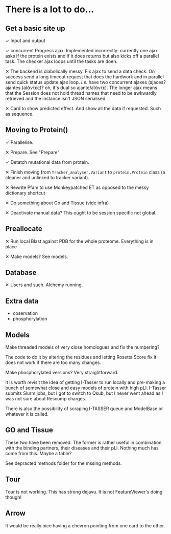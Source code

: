 # There is a lot to do...

## Get a basic site up
&#10003; Input and output

&#10003; concurrent Progress ajax. Implemented incorrectly: currently one ajax asks if the protein exists and if it does returns but also kicks off a parallel task. The checker ajax loops until the tasks are doen.

&#10005; The backend is diabolically messy. Fix ajax to send a data check. On success send a long timeout request that does the hardwork and in parallel send quick status update ajax loop. _I.e._ have two concurrent ajaxes (ajaces? ajantes (aἴᾰντες)? oh, it's dual so ajante/aἴᾰντε). The longer ajax means that the Session does not hold thread names that need to be awkwardly retrieved and the instance isn't JSON serialised.

&#10005; Card to show predicted effect. And show all the data if requested. Such as sequence.

## Moving to Protein()
&#10003; Parallelise.

&#10005; Prepare. See "Prepare"

&#10003; Detatch mutational data from protein.

&#10005; Finish moving from `Tracker_analyser.Variant` to `protein.Protein` class (a cleaner and unlinked to tracker variant).

&#10005; Rewrite Pfam to use Monkeypatched ET as opposed to the messy dictionary shortcut

&#10005; Do something about Go and Tissue (vide infra)

&#10005; Deactivate manual data? This ought to be session specific not global.


## Preallocate

&#10005; Run local Blast against PDB for the whole proteome. Everything is in place

&#10005; Make models? See models.

## Database

&#10005; Users and such. Alchemy running.

## Extra data

* coservation
* phosphorylation

## Models

Make threaded models of very close homologues and fix the numbering?

The code to do it by altering the residues and letting Rosetta Score fix it does not work if there are too many changes.

Make phosphorylated versions? Very straightforward.

It is worth revisit the idea of getting I-Tasser to run locally and pre-making a bunch of somewhat close and easy models of protein with high pLI.
I-Tasser submits Slurm jobs, but I got to switch to Qsub, but I never went ahead as I was not sure about Rescomp charges.

There is also the possibility of scraping I-TASSER queue and ModelBase or whatever it is called.

## GO and Tissue
These two have been removed. The former is rather useful in combination with the binding partners, their diseases and their pLI. Nothing much has come from this. Maybe a table?

See depracted methods folder for the mssing methods.

## Tour
Tour is not working. This has strong dejavu. It is not FeatureViewer's doing though!

## Arrow
It would be really nice having a chevron pointing from one card to the other.
